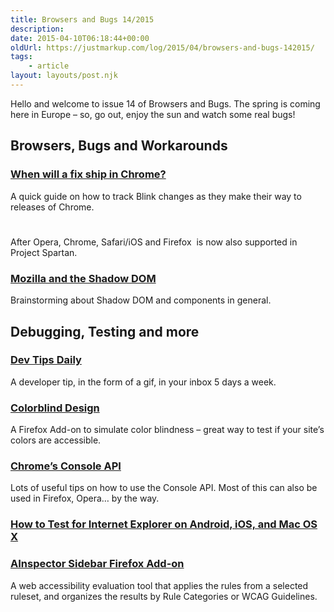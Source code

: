 ```yaml
---
title: Browsers and Bugs 14/2015
description: 
date: 2015-04-10T06:18:44+00:00
oldUrl: https://justmarkup.com/log/2015/04/browsers-and-bugs-142015/
tags:
    - article
layout: layouts/post.njk
---
```


Hello and welcome to issue 14 of Browsers and Bugs. The spring is coming here in Europe – so, go out, enjoy the sun and watch some real bugs!

Browsers, Bugs and Workarounds
------------------------------

### [When will a fix ship in Chrome?](https://dev.chromium.org/blink/when-will-a-fix-ship-in-chrome-stable-or-canary)

A quick guide on how to track Blink changes as they make their way to releases of Chrome.

### [<img srcset>](http://blogs.msdn.com/b/ie/archive/2015/03/30/quot-project-spartan-quot-in-the-windows-technical-preview-build-10049.aspx)

After Opera, Chrome, Safari/iOS and Firefox <img srcset> is now also supported in Project Spartan.

### [Mozilla and the Shadow DOM](https://lists.w3.org/Archives/Public/public-webapps/2015AprJun/0052.html)

Brainstorming about Shadow DOM and components in general.

Debugging, Testing and more
---------------------------

### [Dev Tips Daily](https://umaar.com/dev-tips/)

A developer tip, in the form of a gif, in your inbox 5 days a week.

### [Colorblind Design](https://addons.mozilla.org/de/firefox/addon/colorblind-design/?src=api)

A Firefox Add-on to simulate color blindness – great way to test if your site’s colors are accessible.

### [Chrome’s Console API](http://www.mitchrobb.com/chromes-console-api-greatest-hits/)

Lots of useful tips on how to use the Console API. Most of this can also be used in Firefox, Opera… by the way.

### [How to Test for Internet Explorer on Android, iOS, and Mac OS X](http://www.sitepoint.com/test-internet-explorer-android-ios-mac-os-x/)

### [AInspector Sidebar Firefox Add-on](http://ainspector.github.io/)

A web accessibility evaluation tool that applies the rules from a selected ruleset, and organizes the results by Rule Categories or WCAG Guidelines.